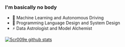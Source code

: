 ### I'm basically no body

<!--
**5cr009e/5cr009e** is a ✨ _special_ ✨ repository because its `README.md` (this file) appears on your GitHub profile.

Here are some ideas to get you started:

- 🔭 I’m currently working on ...
- 🌱 I’m currently learning ...
- 👯 I’m looking to collaborate on ...
- 🤔 I’m looking for help with ...
- 💬 Ask me about ...
- 📫 How to reach me: ...
- 😄 Pronouns: ...
- ⚡ Fun fact: ...
-->

- 🔭 Machine Learning and Autonomous Driving
- 🌱 Programming Language Design and System Design
- ⚡ Data Astrologist and Model Alchemist

[![5cr009e github stats](https://github-readme-stats.vercel.app/api?username=5cr009e&show_icons=true)](https://github.com/anuraghazra/github-readme-stats)
